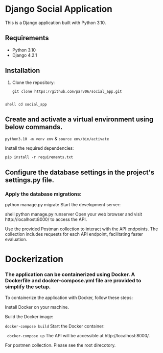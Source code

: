 # Django Social Application

This is a Django application built with Python 3.10.



## Requirements

- Python 3.10
- Django 4.2.1

## Installation

1. Clone the repository:

   ```shell
   git clone https://github.com/parv06/social_app.git


```shell cd social_app```
## Create and activate a virtual environment using below commands.
```python3.10 -m venv env``` &
```source env/bin/activate```



Install the required dependencies:

```pip install -r requirements.txt```
## Configure the database settings in the project's settings.py file.

### Apply the database migrations:

python manage.py migrate
Start the development server:

shell
python manage.py runserver
Open your web browser and visit http://localhost:8000/ to access the API.

Use the provided Postman collection to interact with the API endpoints. The collection includes requests for each API endpoint, facilitating faster evaluation.

# Dockerization
### The application can be containerized using Docker. A Dockerfile and docker-compose.yml file are provided to simplify the setup.

To containerize the application with Docker, follow these steps:

Install Docker on your machine.

Build the Docker image:


```docker-compose build```
Start the Docker container:


``` docker-compose up```
The API will be accessible at http://localhost:8000/.


For postmen collection. Please see the root direcotory.
